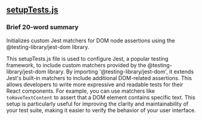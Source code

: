 ## [setupTests.js](setupTests.js)

### Brief 20-word summary
Initializes custom Jest matchers for DOM node assertions using the @testing-library/jest-dom library.

This setupTests.js file is used to configure Jest, a popular testing framework, to include custom matchers provided by the @testing-library/jest-dom library. By importing '@testing-library/jest-dom', it extends Jest's built-in matchers to include additional DOM-related assertions. This allows developers to write more expressive and readable tests for their React components. For example, you can use matchers like `toHaveTextContent` to assert that a DOM element contains specific text. This setup is particularly useful for improving the clarity and maintainability of your test suite, making it easier to verify the behavior of your user interface.

